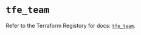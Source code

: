 # `tfe_team`

Refer to the Terraform Registory for docs: [`tfe_team`](https://registry.terraform.io/providers/hashicorp/tfe/0.43.0/docs/resources/team).
